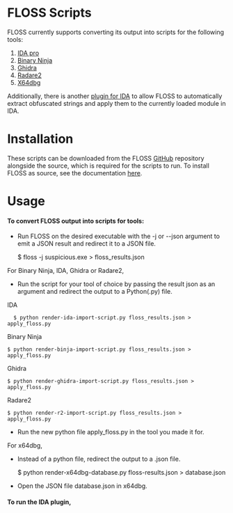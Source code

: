 # FLOSS Scripts
FLOSS currently supports converting its output into scripts for the following tools:
1. [IDA pro](render-ida-import-script.py)
2. [Binary Ninja](render-binja-import-script.py)
3. [Ghidra](render-ghidra-import-script.py)
4. [Radare2](render-r2-import-script.py)
5. [X64dbg](render-x64dbg-database.py)
  
Additionally, there is another [plugin for IDA](idaplugin.py) to allow FLOSS to automatically
extract obfuscated strings and apply them to the currently loaded module in IDA.

# Installation
These scripts can be downloaded from the FLOSS [GitHub](https://github.com/mandiant/flare-floss) repository
alongside the source, which is required for the scripts to run.
To install FLOSS as source, see the documentation [here](../doc/installation.md).


# Usage
#### To convert FLOSS output into scripts for tools:

- Run FLOSS on the desired executable with the -j or --json argument to emit a JSON result
and redirect it to a JSON file.


    $ floss -j suspicious.exe > floss_results.json

For Binary Ninja, IDA, Ghidra or Radare2,
- Run the script for your tool of choice by passing the result json as an argument and
redirect the output to a Python(.py) file.

IDA

      $ python render-ida-import-script.py floss_results.json > apply_floss.py

Binary Ninja

    $ python render-binja-import-script.py floss_results.json > apply_floss.py

Ghidra

    $ python render-ghidra-import-script.py floss_results.json > apply_floss.py

Radare2

    $ python render-r2-import-script.py floss_results.json > apply_floss.py

- Run the new python file apply_floss.py in the tool you made it for.

For x64dbg,
- Instead of a python file, redirect the output to a .json file.


    $ python render-x64dbg-database.py floss-results.json > database.json

- Open the JSON file database.json in x64dbg.

#### To run the IDA plugin,
